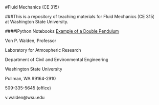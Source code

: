 #Fluid Mechanics (CE 315)

###This is a repository of teaching materials for Fluid Mechanics (CE 315) at Washington State University.

####IPython Notebooks
  [Example of a Double Pendulum](http://nbviewer.ipython.org/urls/raw.github.com/vonw/CE315-Fluid-Mechanics/master/Double%2520Pendulum.ipynb)

<p>Von P. Walden, Professor</p>
<p>Laboratory for Atmospheric Research</p>
<p>Department of Civil and Environmental Engineering</p>
<p>Washington State University</p>
<p>Pullman, WA  99164-2910</p>
<p>509-335-5645 (office)</p>
<p>v.walden@wsu.edu</p>

